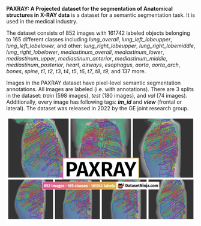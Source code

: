 **PAXRAY: A Projected dataset for the segmentation of Anatomical structures in X-RAY data** is a dataset for a semantic segmentation task. It is used in the medical industry. 

The dataset consists of 852 images with 161742 labeled objects belonging to 165 different classes including *lung_overall*, *lung_left_lobeupper*, *lung_left_lobelower*, and other: *lung_right_lobeupper*, *lung_right_lobemiddle*, *lung_right_lobelower*, *mediastinum_overall*, *mediastinum_lower*, *mediastinum_upper*, *mediastinum_anterior*, *mediastinum_middle*, *mediastinum_posterior*, *heart*, *airways*, *esophagus*, *aorta*, *aorta_arch*, *bones*, *spine*, *t1*, *t2*, *t3*, *t4*, *t5*, *t6*, *t7*, *t8*, *t9*, and 137 more.

Images in the PAXRAY dataset have pixel-level semantic segmentation annotations. All images are labeled (i.e. with annotations). There are 3 splits in the dataset: *train* (598 images), *test* (180 images), and *val* (74 images). Additionally, every image has following tags: ***im_id*** and ***view*** (frontal or lateral). The dataset was released in 2022 by the GE joint research group.

<img src="https://github.com/dataset-ninja/paxray/raw/main/visualizations/poster.png">
